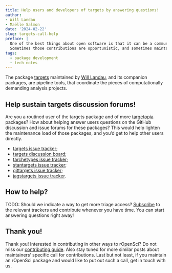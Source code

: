 ```yaml
---
title: Help users and developers of targets by answering questions!
author: 
- Will Landau
- Maëlle Salmon
date: '2024-02-22'
slug: targets-call-help
preface: |
  One of the best things about open software is that it can be a community project with contributions from people other than just the maintainer.
  Sometimes those contributions are opportunistic, and sometimes maintainers solicit specific contributions, and that’s the case here!
tags:
  - package development
  - tech notes
---
```


The package [targets](https://docs.ropensci.org/targets) maintained by [Will Landau](/author/will-landau), and its companion packages, are pipeline tools, that coordinate the pieces of computationally demanding analysis projects.

## Help sustain targets discussion forums!

Are you a routined user of the targets package and of more [targetopia](https://wlandau.github.io/targetopia/) packages? 
How about helping answer users questions on the GitHub discussion and issue forums for these packages? 
This would help lighten the maintenance load of those packages, and you’d get to help other users directly.

- [targets issue tracker](https://github.com/ropensci/targets/issues);
- [targets discussion board](https://github.com/ropensci/targets/discussions);
- [tarchetypes issue tracker](https://github.com/ropensci/tarchetypes/issues);
- [stantargets issue tracker](https://github.com/ropensci/stantargets/issues);
- [gittargets issue tracker](https://github.com/ropensci/gittargets/issues);
- [jagstargets issue tracker](https://github.com/ropensci/jagstargets/issues). 


## How to help?

TODO: Should we indicate a way to get more triage access?
[Subscribe](https://docs.github.com/en/account-and-profile/managing-subscriptions-and-notifications-on-github/setting-up-notifications/configuring-notifications#configuring-your-watch-settings-for-an-individual-repository) to the relevant trackers and contribute whenever you have time.
You can start answering questions right away!

## Thank you!

Thank you! 
Interested in contributing in other ways to rOpenSci? 
Do not miss our [contributing guide](https://contributing.ropensci.org). 
Also stay tuned for more similar posts about maintainers’ specific call for contributions.
Last but not least, if you maintain an rOpenSci package and would like to put out such a call, get in touch with us.
